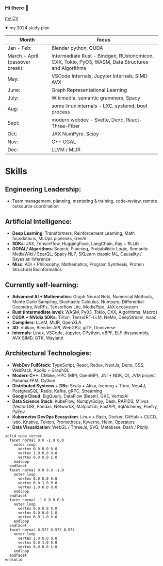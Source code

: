 ### Hi there 👋

[my CV](JoshReuben_CV.pdf)

<details open>
  
  <summary>my 2024 study plan</summary>
       
|Month| focus |
|---|---|
|Jan - Feb:| Blender python, CUDA|
|March - April (passover break):| Intermediate Rust - Bindgen, RUstonomicon, CXX, Tokio, PyO3, WASM, Data Structures and Algorithms|
|May:| VSCode Internals, Jupyter Internals, SIMD AVX|
|June:| Graph Representational Learning|
|July:| Wikimedia, semantic grammers, Spacy|
|Aug:| some linux internals - LXC, systemd, boot process|
|Sept: |modern webdev - Svelte, Deno, React-Three-Fiber|
|Oct:| JAX NumPyro, Scipy|
|Nov:| C++ CGAL|
|Dec:| LLVM / MLIR|


  
</details>

<!--
**jreuben11/jreuben11** is a ✨ _special_ ✨ repository because its `README.md` (this file) appears on your GitHub profile.

Here are some ideas to get you started:

- 🔭 I’m currently working on ...
- 🌱 I’m currently learning ...
- 👯 I’m looking to collaborate on ...
- 🤔 I’m looking for help with ...
- 💬 Ask me about ...
- 📫 How to reach me: ...
- 😄 Pronouns: ...
- ⚡ Fun fact: ...
-->

# Skills
## Engineering Leadership: 
- Team management, planning, mentoring & training, code-review,  remote outsource coordination
## Artificial Intelligence: 
- **Deep Learning**: Transformers, Reinforcement Learning, Math foundations, MLOps pipelines, GenAI
- **SDKs**: JAX, TensorFlow, HuggingFace, LangChain, Ray + RLLib
- **GOFAI / Algorithms**: Search, Planning, Probabilistic Logic, Semantic MediaWiki / SparQL, Spacy NLP,  SKLearn classic ML, Causality / Bayesian Inference
- **Misc**: AGI + Philosophy, Mathematics, Program Synthesis, Protein Structural Bioinformatics
## Currently self-learning: 
- **Advanced AI + Mathematics**: Graph Neural Nets, Numerical Methods, Monte Carlo Sampling, Stochastic Calculus, Numpyro,  Differential Geometry, NeRFs, Tensorflow Lite, MediaPipe, JAX ecosystem
- **Rust (intermediate level)**: WASM, Py03, Tokio, CXX, Algorithms, Macros
- **CUDA + NVidia SDKs**: Triton, TensorRT-LLM, NeMo, DeepStream, Isaac
- **Compilers**: LLVM, MLIR, OpenXLA
- **3D**: Vulkan, Blender API, WebGPU, glTF, Omniverse
- **Internals**: Linux, VSCode, Jupyter, CPython, eBPF, ELF dissasembly, AVX SIMD, GTK, Wayland
## Architectural Technologies: 
- **WebDev FullStack**: TypeScript, React, Redux, NextJs, Deno, CSS, WebPack, Apollo + GraphQL
- **Modern C++**: CMake, HPC {MPI, OpenMP}, JNI + NDK, Qt, JVM project Panama FFM, Cython
- **Distributed Systems + DBs**: Scala + Akka, Iceberg + Trino, Neo4J, PostgresSQL, Redis, Kafka, gRPC, Streaming
- **Google Cloud**: BigQuery, DataFlow (Beam), GKE, VertexAI
- **Data Science Stack**: KubeFlow, Numpy/Scipy, Dask, RAPIDS, Milvus (VectorDB), Pandas, NetworkX, MatplotLib, FastAPI, SqlAlchemy, Poetry, PyEnv
- **Kubernetes DevOps Ecosystem**: Linux + Bash, Docker, GitHub + CI/CD, Istio, Knative, Tekton, Prometheus, Kyverno, Helm, Operators
- **Data Visualization**: WebGL / ThreeJs, SVG, Metabase, Dash / Plotly

```stl
solid cube_corner
  facet normal 0.0 -1.0 0.0
    outer loop
      vertex 0.0 0.0 0.0
      vertex 1.0 0.0 0.0
      vertex 0.0 0.0 1.0
    endloop
  endfacet
  facet normal 0.0 0.0 -1.0
    outer loop
      vertex 0.0 0.0 0.0
      vertex 0.0 1.0 0.0
      vertex 1.0 0.0 0.0
    endloop
  endfacet
  facet normal -1.0 0.0 0.0
    outer loop
      vertex 0.0 0.0 0.0
      vertex 0.0 0.0 1.0
      vertex 0.0 1.0 0.0
    endloop
  endfacet
  facet normal 0.577 0.577 0.577
    outer loop
      vertex 1.0 0.0 0.0
      vertex 0.0 1.0 0.0
      vertex 0.0 0.0 1.0
    endloop
  endfacet
endsolid
```
<!--
<picture>
  <source media="(prefers-color-scheme: dark)" srcset="https://user-images.githubusercontent.com/25423296/163456776-7f95b81a-f1ed-45f7-b7ab-8fa810d529fa.png">
  <source media="(prefers-color-scheme: light)" srcset="https://user-images.githubusercontent.com/25423296/163456779-a8556205-d0a5-45e2-ac17-42d089e3c3f8.png">
  <img alt="Shows an illustrated sun in light mode and a moon with stars in dark mode." src="https://user-images.githubusercontent.com/25423296/163456779-a8556205-d0a5-45e2-ac17-42d089e3c3f8.png">
</picture>
-->




